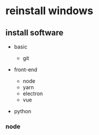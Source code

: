 # reinstall windows

## install software

- basic
  - git
- front-end
  - node
  - yarn
  - electron
  - vue

- python

### node
